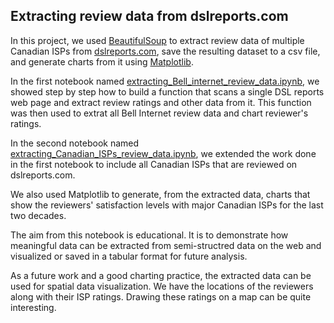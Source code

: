 
## Extracting review data from dslreports.com

In this project, we used [BeautifulSoup](https://www.crummy.com/software/BeautifulSoup/bs4/doc/) to extract review data of multiple Canadian ISPs from [dslreports.com](https://www.dslreports.com/), save the resulting dataset to a csv file, and generate charts from it using [Matplotlib](https://matplotlib.org).

In the first notebook named [extracting_Bell_internet_review_data.ipynb](https://github.com/C-Youssef/web-scraping-dslreports/blob/main/extracting_Bell_internet_review_data.ipynb), we showed step by step how to build a function that scans a single DSL reports web page and extract review ratings and other data from it. This function was then used to extrat all Bell Internet review data and chart reviewer's ratings.

In the second notebook named [extracting_Canadian_ISPs_review_data.ipynb](https://github.com/C-Youssef/web-scraping-dslreports/blob/main/extracting_Canadian_ISPs_review_data.ipynb), we extended the work done in the first notebook to include all Canadian ISPs that are reviewed on dslreports.com.

We also used Matplotlib to generate, from the extracted data, charts that show the reviewers' satisfaction levels with major Canadian ISPs for the last two decades.

The aim from this notebook is educational. It is to demonstrate how meaningful data can be extracted from semi-structred data on the web and visualized or saved in a tabular format for future analysis.

As a future work and a good charting practice, the extracted data can be used for spatial data visualization. We have the locations of the reviewers along with their ISP ratings. Drawing these ratings on a map can be quite interesting. 

